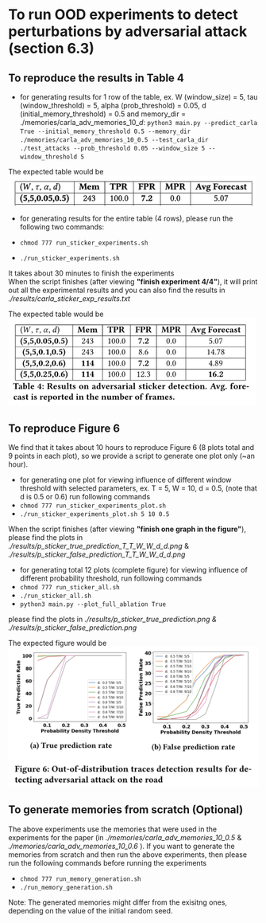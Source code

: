 # To run OOD experiments to detect perturbations by adversarial attack (section 6.3)

## To reproduce the results in Table 4

- for generating results for 1 row of the table, ex. W (window_size) = 5, tau (window_threshold) = 5, alpha (prob_threshold) = 0.05, d (initial_memory_threshold) = 0.5 and memory_dir = ./memories/carla_adv_memories_10_$d$: 
`python3 main.py --predict_carla True --initial_memory_threshold 0.5 --memory_dir ./memories/carla_adv_memories_10_0.5 --test_carla_dir ./test_attacks --prob_threshold 0.05 --window_size 5 --window_threshold 5`

The expected table would be <br>
<img src="../expected_output/table_4_a.png" width="500" />

- for generating results for the entire table (4 rows), please run the following two commands:

- `chmod 777 run_sticker_experiments.sh`
- `./run_sticker_experiments.sh`

It takes about 30 minutes to finish the experiments <br>
When the script finishes (after viewing **"finish experiment 4/4"**), it will print out all the experimental results and you can also find the results in *./results/carla_sticker_exp_results.txt*

The expected table would be <br>
<img src="../expected_output/table_4_b.png" width="500" />

## To reproduce Figure 6
We find that it takes about 10 hours to reproduce Figure 6 (8 plots total and 9 points in each plot), so we provide a script to generate one plot only (~an hour). <br>

- for generating one plot for viewing influence of different window threshold with selected parameters, ex. T = 5, W = 10, d = 0.5, (note that d is 0.5 or 0.6) run following commands
- `chmod 777 run_sticker_experiments_plot.sh`
- `./run_sticker_experiments_plot.sh 5 10 0.5`

When the script finishes (after viewing **"finish one graph in the figure"**), please find the plots in *./results/p_sticker_true_prediction_T_$T$\_W\_$W$\_d\_$d$.png* & *./results/p_sticker_false_prediction_T_$T$\_W\_$W$\_d\_$d$.png*

- for generating total 12 plots (complete figure) for viewing influence of different probability threshold, run following commands
- `chmod 777 run_sticker_all.sh`
- `./run_sticker_all.sh`
- `python3 main.py --plot_full_ablation True`

please find the plots in *./results/p_sticker_true_prediction.png & ./results/p_sticker_false_prediction.png*

The expected figure would be <br>
<img src="../expected_output/figure_6.png" width="600" />

## To generate memories from scratch (Optional)

The above experiments use the memories that were used in the experiments for the paper (in *./memories/carla_adv_memories_10_0.5* & *./memories/carla_adv_memories_10_0.6* ). If you want to generate the memories from scratch and then run the above experiments, then please run the following commands before running the experiments

- `chmod 777 run_memory_generation.sh`
- `./run_memory_generation.sh`

Note: The generated memories might differ from the exisitng ones, depending on the value of the initial random seed. 
